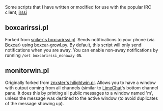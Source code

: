 Some scripts that I have written or modified for use with the popular IRC
client, [irssi](http://www.irssi.org/)

## boxcarirssi.pl

Forked from [sniker's boxcarirssi.pl](https://git.eth0.info/sniker/boxcarirssi/blob/ab959500632d1272161801282ae9b38c6f8f2ebf/boxcarirssi.pl). Sends notifications to your phone (via [Boxcar](https://boxcar.io/)) using [boxcar-growl.py](https://gist.github.com/foolishbrilliance/1b3d394ceb8b776f06d7). By default, this script will only send notifications when you are away. You can enable non-away notifications by running `/set boxcarirssi_nonaway ON`.

## monitorwin.pl

Originally forked from [znxster's hilightwin.pl](https://github.com/znxster/irssi-scripts/blob/master/hilightwin.pl). Allows you to have a window with output coming from all channels (similar to [LimeChat](http://limechat.net/mac/)'s bottom channel pane. It does this by printing all public messages to a window named 'm', unless the message was destined to the active window (to avoid duplicates of the message showing up).
